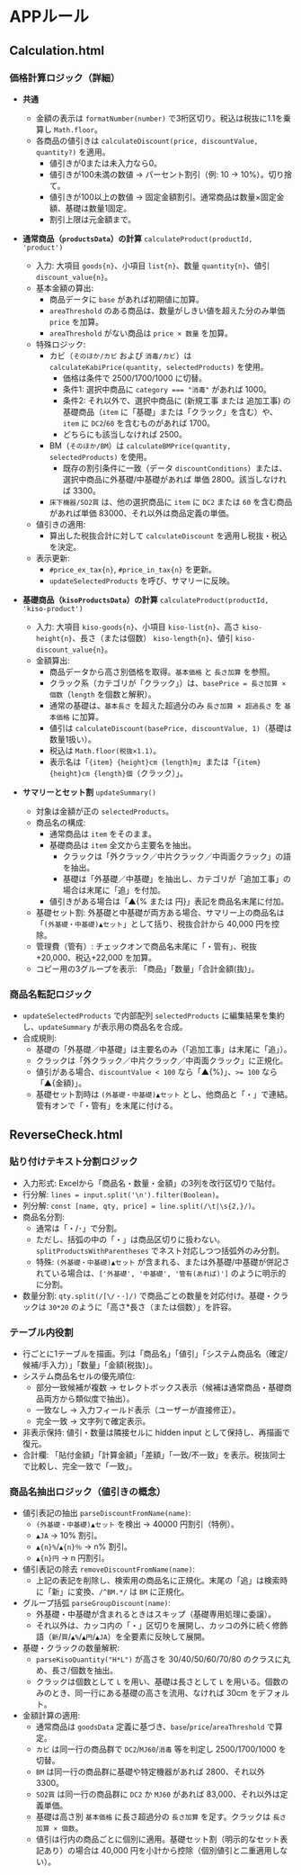# APPルール

## Calculation.html

### 価格計算ロジック（詳細）
- **共通**
  - 金額の表示は `formatNumber(number)` で3桁区切り。税込は税抜に1.1を乗算し `Math.floor`。
  - 各商品の値引きは `calculateDiscount(price, discountValue, quantity?)` を適用。
    - 値引きが0または未入力なら0。
    - 値引きが100未満の数値 → パーセント割引（例: 10 → 10%）。切り捨て。
    - 値引きが100以上の数値 → 固定金額割引。通常商品は数量×固定金額、基礎は数量1固定。
    - 割引上限は元金額まで。

- **通常商品（`productsData`）の計算** `calculateProduct(productId, 'product')`
  - 入力: 大項目 `goods{n}`、小項目 `list{n}`、数量 `quantity{n}`、値引 `discount_value{n}`。
  - 基本金額の算出:
    - 商品データに `base` があれば初期値に加算。
    - `areaThreshold` のある商品は、数量がしきい値を超えた分のみ単価 `price` を加算。
    - `areaThreshold` がない商品は `price × 数量` を加算。
  - 特殊ロジック:
    - カビ（`そのほか/カビ` および `消毒/カビ`）は `calculateKabiPrice(quantity, selectedProducts)` を使用。
      - 価格は条件で 2500/1700/1000 に切替。
      - 条件1: 選択中商品に `category === "消毒"` があれば 1000。
      - 条件2: それ以外で、選択中商品に (新規工事 または 追加工事) の基礎商品（`item` に「基礎」または「クラック」を含む）や、`item` に `DC2`/`60` を含むものがあれば 1700。
      - どちらにも該当しなければ 2500。
    - BM（`そのほか/BM`）は `calculateBMPrice(quantity, selectedProducts)` を使用。
      - 既存の割引条件に一致（データ `discountConditions`）または、選択中商品に外基礎/中基礎があれば 単価 2800。該当しなければ 3300。
    - `床下機器/SO2買` は、他の選択商品に `item` に `DC2` または `60` を含む商品があれば単価 83000、それ以外は商品定義の単価。
  - 値引きの適用:
    - 算出した税抜合計に対して `calculateDiscount` を適用し税抜・税込を決定。
  - 表示更新:
    - `#price_ex_tax{n}`, `#price_in_tax{n}` を更新。
    - `updateSelectedProducts` を呼び、サマリーに反映。

- **基礎商品（`kisoProductsData`）の計算** `calculateProduct(productId, 'kiso-product')`
  - 入力: 大項目 `kiso-goods{n}`、小項目 `kiso-list{n}`、高さ `kiso-height{n}`、長さ（または個数） `kiso-length{n}`、値引 `kiso-discount_value{n}`。
  - 金額算出:
    - 商品データから高さ別価格を取得。`基本価格` と `長さ加算` を参照。
    - クラック系（カテゴリが「クラック」）は、`basePrice = 長さ加算 × 個数`（`length` を個数と解釈）。
    - 通常の基礎は、`基本長さ` を超えた超過分のみ `長さ加算 × 超過長さ` を `基本価格` に加算。
    - 値引は `calculateDiscount(basePrice, discountValue, 1)`（基礎は数量1扱い）。
    - 税込は `Math.floor(税抜×1.1)`。
    - 表示名は「`{item} {height}cm {length}m`」または「`{item} {height}cm {length}個`（クラック）」。

- **サマリーとセット割** `updateSummary()`
  - 対象は金額が正の `selectedProducts`。
  - 商品名の構成:
    - 通常商品は `item` をそのまま。
    - 基礎商品は `item` 全文から主要名を抽出。
      - クラックは「外クラック／中片クラック／中両面クラック」の語を抽出。
      - 基礎は「外基礎／中基礎」を抽出し、カテゴリが「追加工事」の場合は末尾に「追」を付加。
    - 値引きがある場合は「▲{% または 円}」表記を商品名末尾に付加。
  - 基礎セット割: 外基礎と中基礎が両方ある場合、サマリー上の商品名は「`(外基礎・中基礎)▲セット`」として括り、税抜合計から 40,000 円を控除。
  - 管理費（管有）: チェックオンで商品名末尾に「・管有」、税抜+20,000、税込+22,000 を加算。
  - コピー用の3グループを表示: 「商品」「数量」「合計金額(抜)」。


### 商品名転記ロジック
- `updateSelectedProducts` で内部配列 `selectedProducts` に編集結果を集約し、`updateSummary` が表示用の商品名を合成。
- 合成規則:
  - 基礎の「外基礎／中基礎」は主要名のみ（「追加工事」は末尾に「追」）。
  - クラックは「外クラック／中片クラック／中両面クラック」に正規化。
  - 値引がある場合、`discountValue < 100` なら「▲{%}」、`>= 100` なら「▲{金額}」。
  - 基礎セット割時は `(外基礎・中基礎)▲セット` とし、他商品と「・」で連結。管有オンで「・管有」を末尾に付ける。


## ReverseCheck.html

### 貼り付けテキスト分割ロジック
- 入力形式: Excelから「商品名・数量・金額」の3列を改行区切りで貼付。
- 行分解: `lines = input.split('\n').filter(Boolean)`。
- 列分解: `const [name, qty, price] = line.split(/\t|\s{2,}/)`。
- 商品名分割:
  - 通常は「・/･」で分割。
  - ただし、括弧の中の「・」は商品区切りに扱わない。`splitProductsWithParentheses` でネスト対応しつつ括弧外のみ分割。
  - 特殊: `(外基礎・中基礎)▲セット` が含まれる、または外基礎/中基礎が併記されている場合は、`['外基礎', '中基礎', '管有(あれば)']` のように明示的に分割。
- 数量分割: `qty.split(/[\/・･]/)` で商品ごとの数量を対応付け。基礎・クラックは `30*20` のように「高さ*長さ（または個数）」を許容。

### テーブル内役割
- 行ごとに1テーブルを描画。列は「商品名」「値引」「システム商品名（確定/候補/手入力）」「数量」「金額(税抜)」。
- システム商品名セルの優先順位:
  - 部分一致候補が複数 → セレクトボックス表示（候補は通常商品・基礎商品両方から類似度で抽出）。
  - 一致なし → 入力フィールド表示（ユーザーが直接修正）。
  - 完全一致 → 文字列で確定表示。
- 非表示保持: 値引・数量は隣接セルに hidden input として保持し、再描画で復元。
- 合計欄: 「貼付金額」「計算金額」「差額」「一致/不一致」を表示。税抜同士で比較し、完全一致で「一致」。

### 商品名抽出ロジック（値引きの概念）
- 値引表記の抽出 `parseDiscountFromName(name)`:
  - `(外基礎・中基礎)▲セット` を検出 → 40000 円割引（特例）。
  - `▲JA` → 10% 割引。
  - `▲{n}%`/`▲{n}％` → n% 割引。
  - `▲{n}円` → n 円割引。
- 値引表記の除去 `removeDiscountFromName(name)`:
  - 上記の表記を削除し、検索用の商品名に正規化。末尾の「追」は検索時に「新」に変換、`/^BM.*/` は `BM` に正規化。
- グループ括弧 `parseGroupDiscount(name)`:
  - 外基礎・中基礎が含まれるときはスキップ（基礎専用処理に委譲）。
  - それ以外は、カッコ内の「・」区切りを展開し、カッコの外に続く修飾語（`新`/`買`/`▲%`/`▲円`/`▲JA`）を全要素に反映して展開。
- 基礎・クラックの数量解釈:
  - `parseKisoQuantity("H*L")` が高さを 30/40/50/60/70/80 のクラスに丸め、長さ/個数を抽出。
  - クラックは個数として `L` を用い、基礎は長さとして `L` を用いる。個数のみのとき、同一行にある基礎の高さを流用、なければ 30cm をデフォルト。
- 金額計算の適用:
  - 通常商品は `goodsData` 定義に基づき、`base`/`price`/`areaThreshold` で算定。
  - `カビ` は同一行の商品群で `DC2`/`MJ60`/`消毒` 等を判定し 2500/1700/1000 を切替。
  - `BM` は同一行の商品群に基礎や特定機器があれば 2800、それ以外 3300。
  - `SO2買` は同一行の商品群に `DC2` か `MJ60` があれば 83,000、それ以外は定義単価。
  - 基礎は高さ別 `基本価格` に長さ超過分の `長さ加算` を足す。クラックは `長さ加算 × 個数`。
  - 値引は行内の商品ごとに個別に適用。基礎セット割（明示的なセット表記あり）の場合は 40,000 円を小計から控除（個別値引と二重適用しない）。


